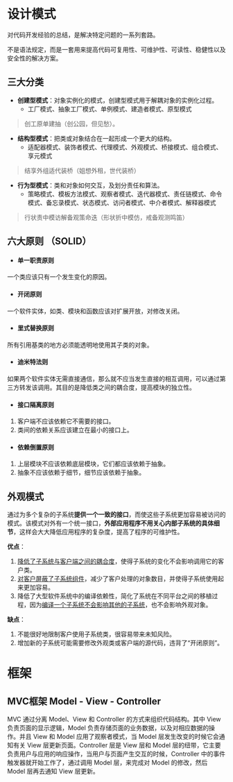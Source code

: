 # 设计模式

对代码开发经验的总结，是解决特定问题的一系列套路。

不是语法规定，而是一套用来提高代码可复用性、可维护性、可读性、稳健性以及安全性的解决方案。



## 三大分类

- **创建型模式**：对象实例化的模式，创建型模式用于解耦对象的实例化过程。
  - 工厂模式、抽象工厂模式、单例模式、建造者模式、原型模式


> 创工原单建抽（创公园，但见愁）。

- **结构型模式**：把类或对象结合在一起形成一个更大的结构。
  - 适配器模式、装饰者模式、代理模式、外观模式、桥接模式、组合模式、享元模式

> 结享外组适代装桥（姐想外租，世代装桥）

- **行为型模式**：类和对象如何交互，及划分责任和算法。
  - 策略模式、模板方法模式、观察者模式、迭代器模式、责任链模式、命令模式、备忘录模式、状态模式、访问者模式、中介者模式、解释器模式

> 行状责中模访解备观策命迭（形状折中模仿，戒备观测鸣笛）



## 六大原则 （SOLID）

- #### 单一职责原则

一个类应该只有一个发生变化的原因。

- #### 开闭原则

一个软件实体，如类、模块和函数应该对扩展开放，对修改关闭。

- #### 里式替换原则

所有引用基类的地方必须能透明地使用其子类的对象。

- #### 迪米特法则

如果两个软件实体无需直接通信，那么就不应当发生直接的相互调用，可以通过第三方转发该调用。其目的是降低类之间的耦合度，提高模块的独立性。

- #### 接口隔离原则

1. 客户端不应该依赖它不需要的接口。
2. 类间的依赖关系应该建立在最小的接口上。

- #### 依赖倒置原则

1. 上层模块不应该依赖底层模块，它们都应该依赖于抽象。
2. 抽象不应该依赖于细节，细节应该依赖于抽象。



## 外观模式

通过为多个复杂的子系统**提供一个一致的接口**，而使这些子系统更加容易被访问的模式。该模式对外有一个统一接口，**外部应用程序不用关心内部子系统的具体细节**，这样会大大降低应用程序的复杂度，提高了程序的可维护性。

**优点**：

1. <u>降低了子系统与客户端之间的耦合度</u>，使得子系统的变化不会影响调用它的客户类。
2. <u>对客户屏蔽了子系统组件</u>，减少了客户处理的对象数目，并使得子系统使用起来更加容易。
3. 降低了大型软件系统中的编译依赖性，简化了系统在不同平台之间的移植过程，因为<u>编译一个子系统不会影响其他的子系统</u>，也不会影响外观对象。

**缺点**：

1. 不能很好地限制客户使用子系统类，很容易带来未知风险。
2. 增加新的子系统可能需要修改外观类或客户端的源代码，违背了“开闭原则”。



# 框架



## MVC框架 Model - View - Controller

MVC 通过分离 Model、View 和 Controller 的方式来组织代码结构。其中 View 负责页面的显示逻辑，Model 负责存储页面的业务数据，以及对相应数据的操作。并且 View 和 Model 应用了观察者模式，当 Model 层发生改变的时候它会通知有关 View 层更新页面。Controller 层是 View 层和 Model 层的纽带，它主要负责用户与应用的响应操作，当用户与页面产生交互的时候，Controller 中的事件触发器就开始工作了，通过调用 Model 层，来完成对 Model 的修改，然后 Model 层再去通知 View 层更新。
